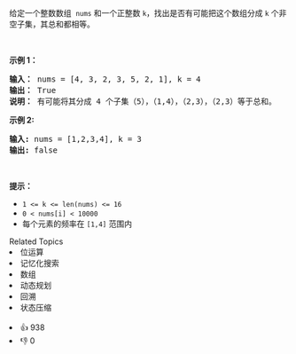 <p>给定一个整数数组&nbsp;&nbsp;<code>nums</code> 和一个正整数 <code>k</code>，找出是否有可能把这个数组分成 <code>k</code> 个非空子集，其总和都相等。</p>

<p>&nbsp;</p>

<p><strong>示例 1：</strong></p>

<pre>
<strong>输入：</strong> nums = [4, 3, 2, 3, 5, 2, 1], k = 4
<strong>输出：</strong> True
<strong>说明：</strong> 有可能将其分成 4 个子集（5），（1,4），（2,3），（2,3）等于总和。</pre>

<p><strong>示例 2:</strong></p>

<pre>
<strong>输入:</strong> nums = [1,2,3,4], k = 3
<strong>输出:</strong> false</pre>

<p>&nbsp;</p>

<p><strong>提示：</strong></p>

<ul> 
 <li><code>1 &lt;= k &lt;= len(nums) &lt;= 16</code></li> 
 <li><code>0 &lt; nums[i] &lt; 10000</code></li> 
 <li>每个元素的频率在 <code>[1,4]</code> 范围内</li> 
</ul>

<div><div>Related Topics</div><div><li>位运算</li><li>记忆化搜索</li><li>数组</li><li>动态规划</li><li>回溯</li><li>状态压缩</li></div></div><br><div><li>👍 938</li><li>👎 0</li></div>